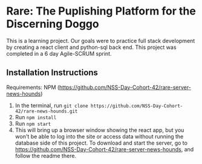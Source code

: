 # Rare: The Puplishing Platform for the Discerning Doggo

This is a learning project. Our goals were to practice full stack development by creating a react client and python-sql back end. This project was completed in a 6 day Agile-SCRUM sprint.

## Installation Instructions 
Requirements:
NPM (https://github.com/NSS-Day-Cohort-42/rare-server-news-hounds)

1. In the terminal, run `git clone https://github.com/NSS-Day-Cohort-42/rare-news-hounds.git`
1. Run `npm install`
1. Run `npm start`
1. This will bring up a browser window showing the react app, but you won't be able to log into the site or access data without running the database side of this project. To download and start the server, go to https://github.com/NSS-Day-Cohort-42/rare-server-news-hounds, and follow the readme there.
